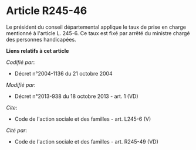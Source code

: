 # Article R245-46

Le président du conseil départemental applique le taux de prise en charge mentionné à l'article L. 245-6. Ce taux est fixé
par arrêté du ministre chargé des personnes handicapées.

**Liens relatifs à cet article**

_Codifié par_:

  - Décret n°2004-1136 du 21 octobre 2004

_Modifié par_:

  - Décret n°2013-938 du 18 octobre 2013 - art. 1 (VD)

_Cite_:

  - Code de l'action sociale et des familles - art. L245-6 (V)

_Cité par_:

  - Code de l'action sociale et des familles - art. R245-49 (VD)

